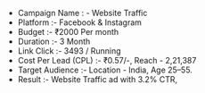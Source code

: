 - Campaign Name : - Website Traffic 
- Platform :- Facebook & Instagram
- Budget :- ₹2000 Per month
- Duration :- 3 Month
- Link Click :- 3493 / Running
- Cost Per Lead (CPL) :- ₹0.57/-, Reach - 2,21,387
- Target Audience :- Location - India, Age 25–55.
- Result :- Website Traffic ad with 3.2% CTR,
